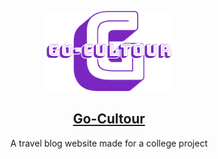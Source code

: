<p align="center">
  <img src="images/go-cultour-logo.png" height="128">
  <h2 align="center"><a href="https://gocultour.joomla.com">Go-Cultour</a></h2>
  <p align="center">A travel blog website made for a college project<p>
</p>

<br>
